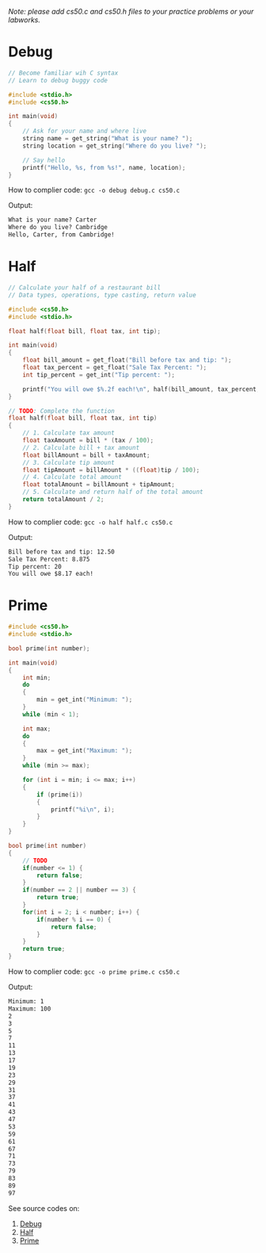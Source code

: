 *Note: please add cs50.c and cs50.h files to your practice problems or your labworks.*

# Debug
```c
// Become familiar wih C syntax
// Learn to debug buggy code

#include <stdio.h>
#include <cs50.h>

int main(void)
{
    // Ask for your name and where live
    string name = get_string("What is your name? ");
    string location = get_string("Where do you live? ");

    // Say hello
    printf("Hello, %s, from %s!", name, location);
}
```

How to complier code: `gcc -o debug debug.c cs50.c`

Output:
```txt
What is your name? Carter
Where do you live? Cambridge
Hello, Carter, from Cambridge!
```
# Half
```c
// Calculate your half of a restaurant bill
// Data types, operations, type casting, return value

#include <cs50.h>
#include <stdio.h>

float half(float bill, float tax, int tip);

int main(void)
{
    float bill_amount = get_float("Bill before tax and tip: ");
    float tax_percent = get_float("Sale Tax Percent: ");
    int tip_percent = get_int("Tip percent: ");

    printf("You will owe $%.2f each!\n", half(bill_amount, tax_percent, tip_percent));
}

// TODO: Complete the function
float half(float bill, float tax, int tip)
{
    // 1. Calculate tax amount
    float taxAmount = bill * (tax / 100);
    // 2. Calculate bill + tax amount
    float billAmount = bill + taxAmount;
    // 3. Calculate tip amount
    float tipAmount = billAmount * ((float)tip / 100);
    // 4. Calculate total amount
    float totalAmount = billAmount + tipAmount;
    // 5. Calculate and return half of the total amount
    return totalAmount / 2;
}
```

How to complier code: `gcc -o half half.c cs50.c`

Output:
```txt
Bill before tax and tip: 12.50
Sale Tax Percent: 8.875 
Tip percent: 20
You will owe $8.17 each!
```
# Prime
```c
#include <cs50.h>
#include <stdio.h>

bool prime(int number);

int main(void)
{
    int min;
    do
    {
        min = get_int("Minimum: ");
    }
    while (min < 1);

    int max;
    do
    {
        max = get_int("Maximum: ");
    }
    while (min >= max);

    for (int i = min; i <= max; i++)
    {
        if (prime(i))
        {
            printf("%i\n", i);
        }
    }
}

bool prime(int number)
{
    // TODO
    if(number <= 1) {
        return false;
    }
    if(number == 2 || number == 3) {
        return true;
    }
    for(int i = 2; i < number; i++) {
        if(number % i == 0) {
            return false;
        }
    }
    return true;
}
```

How to complier code: `gcc -o prime prime.c cs50.c`

Output:
```txt
Minimum: 1
Maximum: 100
2
3
5
7
11
13
17
19
23
29
31
37
41
43
47
53
59
61
67
71
73
79
83
89
97
```

See source codes on:
1. [Debug](debug/debug.c)
2. [Half](half/half.c)
3. [Prime](prime/prime.c)